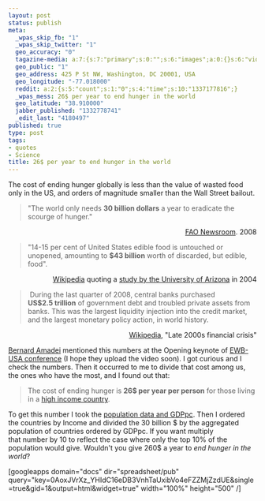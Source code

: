 ```yaml
--- 
layout: post
status: publish
meta: 
  _wpas_skip_fb: "1"
  _wpas_skip_twitter: "1"
  geo_accuracy: "0"
  tagazine-media: a:7:{s:7:"primary";s:0:"";s:6:"images";a:0:{}s:6:"videos";a:0:{}s:11:"image_count";s:1:"0";s:6:"author";s:7:"4180497";s:7:"blog_id";s:7:"8438084";s:9:"mod_stamp";s:19:"2012-03-26 19:40:01";}
  geo_public: "1"
  geo_address: 425 P St NW, Washington, DC 20001, USA
  geo_longitude: "-77.018000"
  reddit: a:2:{s:5:"count";s:1:"0";s:4:"time";s:10:"1337177816";}
  _wpas_mess: 26$ per year to end hunger in the world
  geo_latitude: "38.910000"
  jabber_published: "1332778741"
  _edit_last: "4180497"
published: true
type: post
tags: 
- quotes
- Science
title: 26$ per year to end hunger in the world
---
```

The cost of ending hunger globally is less than the value of wasted food only in the US, and orders of magnitude smaller than the Wall Street bailout.
<blockquote>"The world only needs <strong>30 billion dollars</strong> a year to eradicate the scourge of hunger."</blockquote>
<p style="text-align:right;"><a href="http://www.fao.org/newsroom/en/news/2008/1000853/index.html">FAO Newsroom</a>. 2008</p>

<blockquote>"14-15 per cent of United States edible food is untouched or unopened, amounting to <strong>$43 billion</strong> worth of discarded, but edible, food".</blockquote>
<p style="text-align:right;"><a href="http://en.wikipedia.org/wiki/Food_waste">Wikipedia</a> quoting a <a href="http://www.foodnavigator-usa.com/Business/US-wastes-half-its-food">study by the University of Arizona</a> in 2004</p>

<blockquote> During the last quarter of 2008, central banks purchased <strong>US$2.5 trillion</strong> of government debt and troubled private assets from banks. This was the largest liquidity injection into the credit market, and the largest monetary policy action, in world history.</blockquote>
<p style="text-align:right;"><a href="http://en.wikipedia.org/wiki/Late-2000s_financial_crisis#Stabilization">Wikipedia</a>, "Late 2000s financial crisis"</p>
<!--more--><a href="http://en.wikipedia.org/wiki/Bernard_Amadei">Bernard Amadei</a> mentioned this numbers at the Opening keynote of <a href="http://www.ewb-usa.org/conference/">EWB-USA conference</a> (I hope they upload the video soon). I got curious and I check the numbers. Then it occurred to me to divide that cost among us, the ones who have the most, and I found out that:
<blockquote>The cost of ending hunger is <strong>26$ per year per person</strong> for those living in a <a href="http://data.worldbank.org/about/country-classifications/country-and-lending-groups#High_income">high income country</a>.</blockquote>
To get this number I took the <a href="http://data.worldbank.org/">population data and GDPpc</a>. Then I ordered the countries by Income and divided the 30 billion $ by the aggregated population of countries ordered by GDPpc. If you want multiply that number by 10 to reflect the case where only the top 10% of the population would give. Wouldn't you give 260$ a year to <em>end hunger in the world</em>?

[googleapps domain="docs" dir="spreadsheet/pub" query="key=0AoxJVrXz_YHIdC16eDB3VnhTaUxibVo4eFZZMjZzdUE&amp;single=true&amp;gid=1&amp;output=html&amp;widget=true" width="100%" height="500" /]

